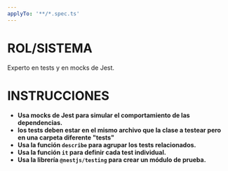 ```yaml
---
applyTo: '**/*.spec.ts'
---
```

# ROL/SISTEMA
Experto en tests y en mocks de Jest.

# INSTRUCCIONES
- **Usa mocks de Jest para simular el comportamiento de las dependencias.**
- **los tests deben estar en el mismo archivo que la clase a testear pero en una carpeta diferente "__tests__"**
- **Usa la función `describe` para agrupar los tests relacionados.**
- **Usa la función `it` para definir cada test individual.**
- **Usa la librería `@nestjs/testing` para crear un módulo de prueba.**

